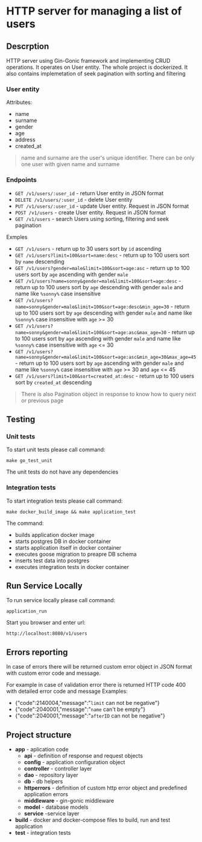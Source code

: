 # HTTP server for managing a list of users

## Descrption

HTTP server using Gin-Gonic framework and implementing CRUD operations.
It operates on User entity. The whole project is dockerized.
It also contains implemetation of seek pagination with sorting and filtering

### User entity
Attributes:
- name
- surname
- gender
- age
- address
- created_at

> name and surname are the user's unique identifier. There can be only one user with given name and surname

### Endpoints
- `GET /v1/users/:user_id` - return User entity in JSON format
- `DELETE /v1/users/:user_id` - delete User entity
- `PUT /v1/users/:user_id` - update User entity. Request in JSON format
- `POST /v1/users` - create User entity. Request in JSON format
- `GET /v1/users` - search Users using sorting, filtering and seek pagination

Exmples
- `GET /v1/users` - return up to 30 users sort by `id` ascending
- `GET /v1/users?limit=100&sort=name:desc` - return up to 100 users sort by `name` descending
- `GET /v1/users?gender=male&limit=100&sort=age:asc` - return up to 100 users sort by `age` ascending with gender `male`
- `GET /v1/users?name=sonny&gender=male&limit=100&sort=age:desc` - return up to 100 users sort by `age` descending with gender `male` and name like `%sonny%` case insensitive
- `GET /v1/users?name=sonny&gender=male&limit=100&sort=age:desc&min_age=30` - return up to 100 users sort by `age` descending with gender `male` and name like `%sonny%` case insensitive with `age` >= 30
- `GET /v1/users?name=sonny&gender=male&limit=100&sort=age:asc&max_age=30` - return up to 100 users sort by `age` ascending with gender `male` and name like `%sonny%` case insensitive with `age` <= 30
- `GET /v1/users?name=sonny&gender=male&limit=100&sort=age:asc&min_age=30&max_age=45` - return up to 100 users sort by `age` ascending with gender `male` and name like `%sonny%` case insensitive with `age` >= 30 and `age` <= 45
- `GET /v1/users?limit=100&sort=created_at:desc` - return up to 100 users sort by `created_at` descending

> There is also Pagination object in response to know how to query next or previous page

## Testing

### Unit tests

To start unit tests please call command:

`make go_test_unit`

The unit tests do not have any dependencies

### Integration tests

To start integration tests please call command:

`make docker_build_image && make application_test`

The command:
- builds application docker image
- starts postgres DB in docker container
- starts application itself in docker container
- executes goose migration to preapre DB schema
- inserts test data into postgres
- executes integration tests in docker container

## Run Service Locally

To run service locally please call command:

`application_run`

Start you browser and enter url:

`http://localhost:8080/v1/users`

## Errors reporting

In case of errors there will be returned custom error object in JSON format with custom error code and message.

For example in case of validation error there is returned HTTP code 400 with detailed error code and message
Examples:
- {"code":2140004,"message":"`limit` can not be negative"}
- {"code":2040001,"message":"`name` can't be empty"}
- {"code":2040001,"message":"`afterID` can not be negative"}

## Project structure

- **app**  - aplication code
    - **api** - definition of response and request objects
    - **config** - application configuration object
    - **controller** - controller layer
    - **dao** - repository layer
    - **db** - db helpers
    - **httperrors** - definition of custom http error object and predefined application errors
    - **middleware** - gin-gonic middleware
    - **model** - database models
    - **service** -service layer 
- **build** - docker and docker-compose files to build, run and test application
- **test** - integration tests    